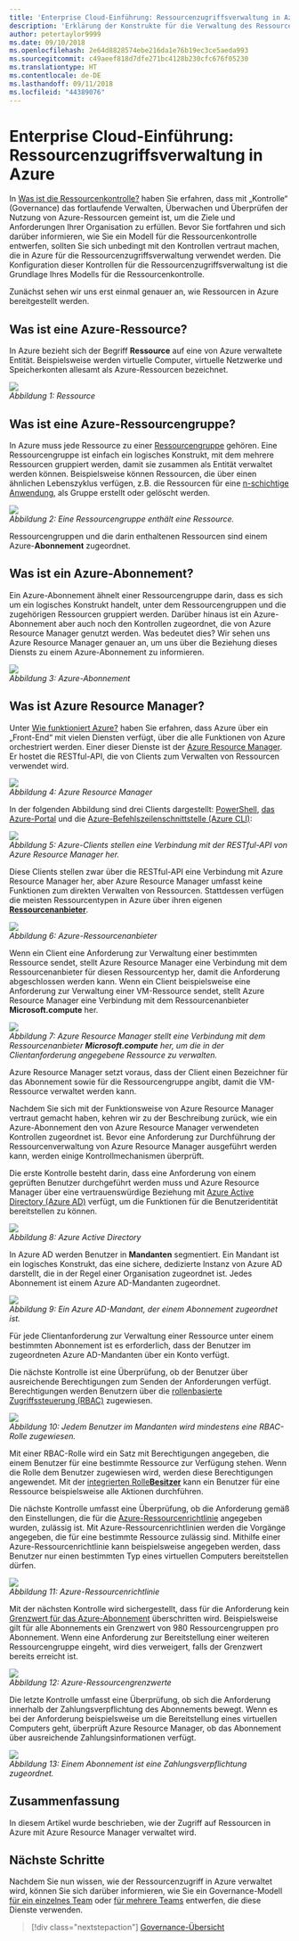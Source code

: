 ```yaml
---
title: 'Enterprise Cloud-Einführung: Ressourcenzugriffsverwaltung in Azure'
description: 'Erklärung der Konstrukte für die Verwaltung des Ressourcenzugriffs in Azure: Azure Resource Manager, Abonnements, Ressourcengruppen und Ressourcen'
author: petertaylor9999
ms.date: 09/10/2018
ms.openlocfilehash: 2e64d8828574ebe216da1e76b19ec3ce5aeda993
ms.sourcegitcommit: c49aeef818d7dfe271bc4128b230cfc676f05230
ms.translationtype: HT
ms.contentlocale: de-DE
ms.lasthandoff: 09/11/2018
ms.locfileid: "44389076"
---
```

# <a name="enterprise-cloud-adoption-resource-access-management-in-azure"></a>Enterprise Cloud-Einführung: Ressourcenzugriffsverwaltung in Azure

In [Was ist die Ressourcenkontrolle?](what-is-governance.md) haben Sie erfahren, dass mit „Kontrolle“ (Governance) das fortlaufende Verwalten, Überwachen und Überprüfen der Nutzung von Azure-Ressourcen gemeint ist, um die Ziele und Anforderungen Ihrer Organisation zu erfüllen. Bevor Sie fortfahren und sich darüber informieren, wie Sie ein Modell für die Ressourcenkontrolle entwerfen, sollten Sie sich unbedingt mit den Kontrollen vertraut machen, die in Azure für die Ressourcenzugriffsverwaltung verwendet werden. Die Konfiguration dieser Kontrollen für die Ressourcenzugriffsverwaltung ist die Grundlage Ihres Modells für die Ressourcenkontrolle.

Zunächst sehen wir uns erst einmal genauer an, wie Ressourcen in Azure bereitgestellt werden. 

## <a name="what-is-an-azure-resource"></a>Was ist eine Azure-Ressource?

In Azure bezieht sich der Begriff **Ressource** auf eine von Azure verwaltete Entität. Beispielsweise werden virtuelle Computer, virtuelle Netzwerke und Speicherkonten allesamt als Azure-Ressourcen bezeichnet.

![](../_images/governance-1-9.png)   
*Abbildung 1: Ressource*

## <a name="what-is-an-azure-resource-group"></a>Was ist eine Azure-Ressourcengruppe?

In Azure muss jede Ressource zu einer [Ressourcengruppe](/azure/azure-resource-manager/resource-group-overview#resource-groups) gehören. Eine Ressourcengruppe ist einfach ein logisches Konstrukt, mit dem mehrere Ressourcen gruppiert werden, damit sie zusammen als Entität verwaltet werden können. Beispielsweise können Ressourcen, die über einen ähnlichen Lebenszyklus verfügen, z.B. die Ressourcen für eine [n-schichtige Anwendung](/azure/architecture/guide/architecture-styles/n-tier), als Gruppe erstellt oder gelöscht werden. 

![](../_images/governance-1-10.png)   
*Abbildung 2: Eine Ressourcengruppe enthält eine Ressource.* 

Ressourcengruppen und die darin enthaltenen Ressourcen sind einem Azure-**Abonnement** zugeordnet. 

## <a name="what-is-an-azure-subscription"></a>Was ist ein Azure-Abonnement?

Ein Azure-Abonnement ähnelt einer Ressourcengruppe darin, dass es sich um ein logisches Konstrukt handelt, unter dem Ressourcengruppen und die zugehörigen Ressourcen gruppiert werden. Darüber hinaus ist ein Azure-Abonnement aber auch noch den Kontrollen zugeordnet, die von Azure Resource Manager genutzt werden. Was bedeutet dies? Wir sehen uns Azure Resource Manager genauer an, um uns über die Beziehung dieses Diensts zu einem Azure-Abonnement zu informieren.

![](../_images/governance-1-11.png)   
*Abbildung 3: Azure-Abonnement*

## <a name="what-is-azure-resource-manager"></a>Was ist Azure Resource Manager?

Unter [Wie funktioniert Azure?](what-is-azure.md) haben Sie erfahren, dass Azure über ein „Front-End“ mit vielen Diensten verfügt, über die alle Funktionen von Azure orchestriert werden. Einer dieser Dienste ist der [Azure Resource Manager](/azure/azure-resource-manager/). Er hostet die RESTful-API, die von Clients zum Verwalten von Ressourcen verwendet wird. 

![](../_images/governance-1-12.png)   
*Abbildung 4: Azure Resource Manager*

In der folgenden Abbildung sind drei Clients dargestellt: [PowerShell](/powershell/azure/overview), [das Azure-Portal](https://portal.azure.com) und die [Azure-Befehlszeilenschnittstelle (Azure CLI)](/cli/azure):

![](../_images/governance-1-13.png)   
*Abbildung 5: Azure-Clients stellen eine Verbindung mit der RESTful-API von Azure Resource Manager her.*

Diese Clients stellen zwar über die RESTful-API eine Verbindung mit Azure Resource Manager her, aber Azure Resource Manager umfasst keine Funktionen zum direkten Verwalten von Ressourcen. Stattdessen verfügen die meisten Ressourcentypen in Azure über ihren eigenen [**Ressourcenanbieter**](/azure/azure-resource-manager/resource-group-overview#terminology). 

![](../_images/governance-1-14.png)   
*Abbildung 6: Azure-Ressourcenanbieter*

Wenn ein Client eine Anforderung zur Verwaltung einer bestimmten Ressource sendet, stellt Azure Resource Manager eine Verbindung mit dem Ressourcenanbieter für diesen Ressourcentyp her, damit die Anforderung abgeschlossen werden kann. Wenn ein Client beispielsweise eine Anforderung zur Verwaltung einer VM-Ressource sendet, stellt Azure Resource Manager eine Verbindung mit dem Ressourcenanbieter **Microsoft.compute** her. 

![](../_images/governance-1-15.png)   
*Abbildung 7: Azure Resource Manager stellt eine Verbindung mit dem Ressourcenanbieter **Microsoft.compute** her, um die in der Clientanforderung angegebene Ressource zu verwalten.*

Azure Resource Manager setzt voraus, dass der Client einen Bezeichner für das Abonnement sowie für die Ressourcengruppe angibt, damit die VM-Ressource verwaltet werden kann. 

Nachdem Sie sich mit der Funktionsweise von Azure Resource Manager vertraut gemacht haben, kehren wir zu der Beschreibung zurück, wie ein Azure-Abonnement den von Azure Resource Manager verwendeten Kontrollen zugeordnet ist. Bevor eine Anforderung zur Durchführung der Ressourcenverwaltung von Azure Resource Manager ausgeführt werden kann, werden einige Kontrollmechanismen überprüft. 

Die erste Kontrolle besteht darin, dass eine Anforderung von einem geprüften Benutzer durchgeführt werden muss und Azure Resource Manager über eine vertrauenswürdige Beziehung mit [Azure Active Directory (Azure AD)](/azure/active-directory/) verfügt, um die Funktionen für die Benutzeridentität bereitstellen zu können.

![](../_images/governance-1-16.png)   
*Abbildung 8: Azure Active Directory*

In Azure AD werden Benutzer in **Mandanten** segmentiert. Ein Mandant ist ein logisches Konstrukt, das eine sichere, dedizierte Instanz von Azure AD darstellt, die in der Regel einer Organisation zugeordnet ist. Jedes Abonnement ist einem Azure AD-Mandanten zugeordnet.

![](../_images/governance-1-17.png)   
*Abbildung 9: Ein Azure AD-Mandant, der einem Abonnement zugeordnet ist.*

Für jede Clientanforderung zur Verwaltung einer Ressource unter einem bestimmten Abonnement ist es erforderlich, dass der Benutzer im zugeordneten Azure AD-Mandanten über ein Konto verfügt. 

Die nächste Kontrolle ist eine Überprüfung, ob der Benutzer über ausreichende Berechtigungen zum Senden der Anforderungen verfügt. Berechtigungen werden Benutzern über die [rollenbasierte Zugriffssteuerung (RBAC)](/azure/role-based-access-control/) zugewiesen.

![](../_images/governance-1-18.png)   
*Abbildung 10: Jedem Benutzer im Mandanten wird mindestens eine RBAC-Rolle zugewiesen.*

Mit einer RBAC-Rolle wird ein Satz mit Berechtigungen angegeben, die einem Benutzer für eine bestimmte Ressource zur Verfügung stehen. Wenn die Rolle dem Benutzer zugewiesen wird, werden diese Berechtigungen angewendet. Mit der [integrierten Rolle**Besitzer**](/azure/role-based-access-control/built-in-roles#owner) kann ein Benutzer für eine Ressource beispielsweise alle Aktionen durchführen.

Die nächste Kontrolle umfasst eine Überprüfung, ob die Anforderung gemäß den Einstellungen, die für die [Azure-Ressourcenrichtlinie](/azure/azure-policy/) angegeben wurden, zulässig ist. Mit Azure-Ressourcenrichtlinien werden die Vorgänge angegeben, die für eine bestimmte Ressource zulässig sind. Mithilfe einer Azure-Ressourcenrichtlinie kann beispielsweise angegeben werden, dass Benutzer nur einen bestimmten Typ eines virtuellen Computers bereitstellen dürfen.

![](../_images/governance-1-19.png)   
*Abbildung 11: Azure-Ressourcenrichtlinie*

Mit der nächsten Kontrolle wird sichergestellt, dass für die Anforderung kein [Grenzwert für das Azure-Abonnement](/azure/azure-subscription-service-limits) überschritten wird. Beispielsweise gilt für alle Abonnements ein Grenzwert von 980 Ressourcengruppen pro Abonnement. Wenn eine Anforderung zur Bereitstellung einer weiteren Ressourcengruppe eingeht, wird dies verweigert, falls der Grenzwert bereits erreicht ist.

![](../_images/governance-1-20.png)   
*Abbildung 12: Azure-Ressourcengrenzwerte* 

Die letzte Kontrolle umfasst eine Überprüfung, ob sich die Anforderung innerhalb der Zahlungsverpflichtung des Abonnements bewegt. Wenn es bei der Anforderung beispielsweise um die Bereitstellung eines virtuellen Computers geht, überprüft Azure Resource Manager, ob das Abonnement über ausreichende Zahlungsinformationen verfügt.

![](../_images/governance-1-21.png)   
*Abbildung 13: Einem Abonnement ist eine Zahlungsverpflichtung zugeordnet.*

## <a name="summary"></a>Zusammenfassung

In diesem Artikel wurde beschrieben, wie der Zugriff auf Ressourcen in Azure mit Azure Resource Manager verwaltet wird.

## <a name="next-steps"></a>Nächste Schritte

Nachdem Sie nun wissen, wie der Ressourcenzugriff in Azure verwaltet wird, können Sie sich darüber informieren, wie Sie ein Governance-Modell [für ein einzelnes Team](../governance/governance-single-team.md) oder [für mehrere Teams](../governance/governance-multiple-teams.md) entwerfen, die diese Dienste verwenden.

> [!div class="nextstepaction"]
> [Governance-Übersicht](../governance/overview.md)
